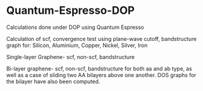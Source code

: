 # Quantum-Espresso-DOP

Calculations done under DOP using Quantum Espresso


Calculation of scf, convergence test using plane-wave cutoff, bandstructure graph for:
Silicon, Aluminium, Copper, Nickel, Silver, Iron


Single-layer Graphene- scf, non-scf, bandstructure


Bi-layer graphene- scf, non-scf, bandstructure for both aa and ab type, as well as a case of sliding two AA bilayers above one another. DOS graphs for the bilayer have also been computed. 
